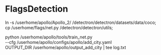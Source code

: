 # FlagsDetection

ln -s /userhome/apollo/Apollo_2/ /detectron/detectron/datasets/data/coco;
cp /userhome/flags/net.py /detectron/detectron/utils;

python /userhome/apollo/tools/train_net.py \
    --cfg /userhome/apollo/configs/apollo/add_city.yaml \
    OUTPUT_DIR /userhome/apollo/output_add_city | tee log.txt
